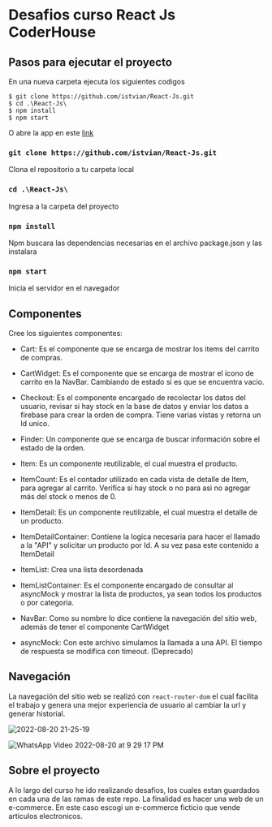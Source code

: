 # Desafios curso React Js CoderHouse

## Pasos para ejecutar el proyecto

En una nueva carpeta ejecuta los siguientes codigos

```
$ git clone https://github.com/istvian/React-Js.git
$ cd .\React-Js\
$ npm install
$ npm start
```

O abre la app en este [link](https://react-js-six-phi.vercel.app/)

### `git clone https://github.com/istvian/React-Js.git`

Clona el repositorio a tu carpeta local

### `cd .\React-Js\`

Ingresa a la carpeta del proyecto

### `npm install`

Npm buscara las dependencias necesarias en el archivo package.json y las instalara

### `npm start`

Inicia el servidor en el navegador

## Componentes

Cree los siguientes componentes:

- Cart: Es el componente que se encarga de mostrar los items del carrito de compras.

- CartWidget: Es el componente que se encarga de mostrar el icono de carrito en la NavBar. Cambiando de estado si es que se encuentra vacio.

- Checkout: Es el componente encargado de recolectar los datos del usuario, revisar si hay stock en la base de datos y enviar los datos a firebase para crear la orden de compra. Tiene varias vistas y retorna un Id unico.

- Finder: Un componente que se encarga de buscar información sobre el estado de la orden.

- Item: Es un componente reutilizable, el cual muestra el producto.

- ItemCount: Es el contador utilizado en cada vista de detalle de Item, para agregar al carrito. Verifica si hay stock o no para asi no agregar más del stock o menos de 0.

- ItemDetail: Es un componente reutilizable, el cual muestra el detalle de un producto.

- ItemDetailContainer: Contiene la logica necesaria para hacer el llamado a la "API" y solicitar un producto por Id. A su vez pasa este contenido a ItemDetail

- ItemList: Crea una lista desordenada

- ItemListContainer: Es el componente encargado de consultar al asyncMock y mostrar la lista de productos, ya sean todos los productos o por categoria.

- NavBar: Como su nombre lo dice contiene la navegación del sitio web, además de tener el componente CartWidget

- asyncMock: Con este archivo simulamos la llamada a una API. El tiempo de respuesta se modifica con timeout. (Deprecado)

## Navegación

La navegación del sitio web se realizó con `react-router-dom` el cual facilita el trabajo y genera una mejor experiencia de usuario al cambiar la url y generar historial.

![2022-08-20 21-25-19](https://user-images.githubusercontent.com/76795576/185771587-96c8f2da-4f9c-4624-9c2a-018702949e2f.gif)

![WhatsApp Video 2022-08-20 at 9 29 17 PM](https://user-images.githubusercontent.com/76795576/185771621-86f4cc96-3a3f-444f-b63a-f3c4c394b623.gif)

## Sobre el proyecto

A lo largo del curso he ido realizando desafios, los cuales estan guardados en cada una de las ramas de este repo.
La finalidad es hacer una web de un e-commerce. En este caso escogi un e-commerce ficticio que vende articulos electronicos.
